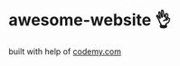 # awesome-website :ok_hand:                                                                                                                                                                                                                                                                                                          
built with help of <a href="http://johnelder.com/">codemy.com</a>
